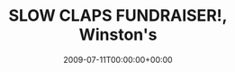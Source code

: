 ---
templateKey: event
guid: 0894f8de-6eab-11ea-99c5-002590d1d1b0
date: 2009-07-11T00:00:00+00:00
eventTime: '7-9pm'
title: "SLOW CLAPS FUNDRAISER!, Winston's"
artist: SLOW CLAPS FUNDRAISER!
city: Saskatoon
venue: Winston's
group: PPF House
guests: LEO37 + Sunclef
---